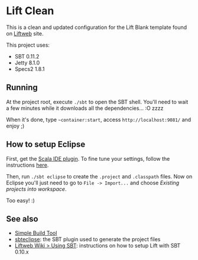 Lift Clean
==========

This is a clean and updated configuration for the Lift Blank template found on
[Liftweb](http://liftweb.net/) site.

This project uses:

* SBT 0.11.2
* Jetty 8.1.0
* Specs2 1.8.1

Running
-------

At the project root, execute `./sbt` to open the SBT shell. You'll need to wait a few
minutes while it downloads all the dependencies... :O zzzz

When it's done, type `~container:start`, access `http://localhost:9081/` and enjoy ;)

How to setup Eclipse
--------------------

First, get the [Scala IDE plugin](http://scala-ide.org/). To fine tune your settings,
follow the instructions [here](http://scala-ide.org/docs/user/advancedsetup.html).

Then, run `./sbt eclipse` to create the `.project` and `.classpath` files. Now on Eclipse
you'll just need to go to `File -> Import...` and choose *Existing projects into workspace*.

Too easy! :)

See also
--------

* [Simple Build Tool](https://github.com/harrah/xsbt)
* [sbteclipse](https://github.com/typesafehub/sbteclipse): the SBT plugin used to generate the project files
* [Liftweb Wiki > Using SBT](http://www.assembla.com/spaces/liftweb/wiki/Using_SBT): instructions on how to setup Lift with SBT 0.10.x
